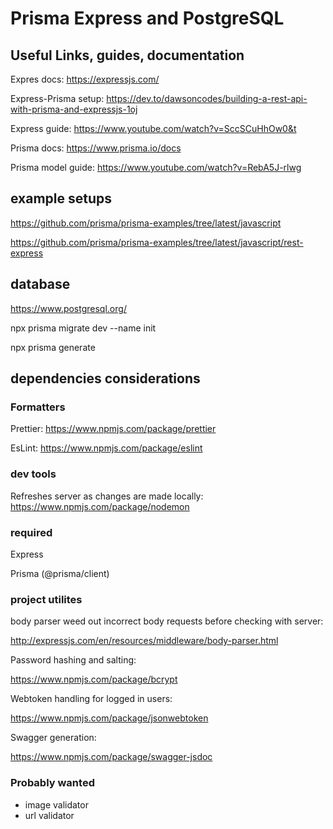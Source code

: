 # Prisma Express and PostgreSQL

## Useful Links, guides, documentation

Expres docs: https://expressjs.com/

Express-Prisma setup: https://dev.to/dawsoncodes/building-a-rest-api-with-prisma-and-expressjs-1oj

Express guide: https://www.youtube.com/watch?v=SccSCuHhOw0&t

Prisma docs: https://www.prisma.io/docs

Prisma model guide: https://www.youtube.com/watch?v=RebA5J-rlwg

## example setups

https://github.com/prisma/prisma-examples/tree/latest/javascript

https://github.com/prisma/prisma-examples/tree/latest/javascript/rest-express

## database

https://www.postgresql.org/

npx prisma migrate dev --name init

npx prisma generate

## dependencies considerations

### Formatters
Prettier: https://www.npmjs.com/package/prettier

EsLint: https://www.npmjs.com/package/eslint

### dev tools
Refreshes server as changes are made locally:
https://www.npmjs.com/package/nodemon

### required

Express

Prisma (@prisma/client)

### project utilites
body parser weed out incorrect body requests before checking with server:

http://expressjs.com/en/resources/middleware/body-parser.html

Password hashing and salting:

https://www.npmjs.com/package/bcrypt

Webtoken handling for logged in users:

https://www.npmjs.com/package/jsonwebtoken

Swagger generation:

https://www.npmjs.com/package/swagger-jsdoc

### Probably wanted

- image validator
- url validator
